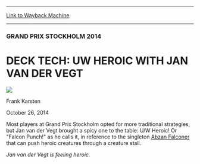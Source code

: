 
---
[Link to Wayback Machine](https://web.archive.org/web/20141102175708/http://magic.wizards.com/en/events/coverage/gpsto14/deck-tech-uw-heroic-jan-van-der-vegt-2014-10-26)

[_metadata_:description]:- "Most players at Grand Prix Stockholm opted for more traditional strategies, but Jan van der Vegt brought a spicy one to the table: U/W Heroic! Or `Falcon Punch!` as he calls it, in reference to the singleton Abzan Falconer that can push heroic creatures through a creature stall."
[_metadata_:generator]:- "Drupal 7 (http://drupal.org)"
[_metadata_:node]:- "291496"
[_metadata_:publish_date]:- "2014-10-26"
[_metadata_:source]:- "div-main"
[_metadata_:title]:- "DECK TECH: UW HEROIC WITH JAN VAN DER VEGT"
[_metadata_:wayback_capture_timestamp]:- "2014-11-02 17:57:08"
[_metadata_:wayback_raw_url]:- "https://web.archive.org/web/20141102175708id_/http://magic.wizards.com/en/events/coverage/gpsto14/deck-tech-uw-heroic-jan-van-der-vegt-2014-10-26"
[_metadata_:wayback_url]:- "http://magic.wizards.com/en/events/coverage/gpsto14/deck-tech-uw-heroic-jan-van-der-vegt-2014-10-26"
---





### GRAND PRIX STOCKHOLM 2014


DECK TECH: UW HEROIC WITH JAN VAN DER VEGT
==========================================



![](https://media.magic.wizards.com/styles/auth_small/public/images/person/authorpic_FrankKarsten.jpg)

Frank Karsten




October 26, 2014
 











 Most players at Grand Prix Stockholm opted for more traditional strategies, but Jan van der Vegt brought a spicy one to the table: U/W Heroic! Or "Falcon Punch!" as he calls it, in reference to the singleton [Abzan Falconer](http://gatherer.wizards.com/Pages/Card/Details.aspx?name=Abzan+Falconer) that can push heroic creatures through a creature stall.





*Jan van der Vegt is feeling heroic.*




  






 
 




  







